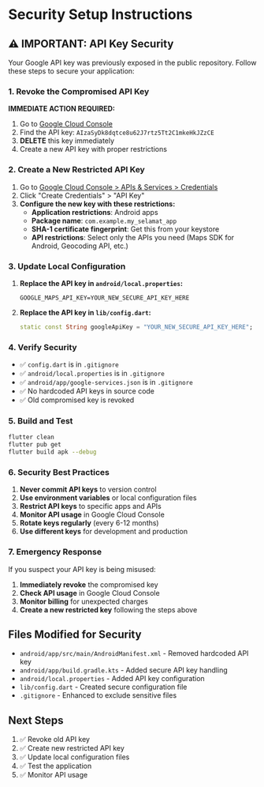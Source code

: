 # Security Setup Instructions

## ⚠️ IMPORTANT: API Key Security

Your Google API key was previously exposed in the public repository. Follow these steps to secure your application:

### 1. Revoke the Compromised API Key

**IMMEDIATE ACTION REQUIRED:**
1. Go to [Google Cloud Console](https://console.cloud.google.com/apis/credentials)
2. Find the API key: `AIzaSyDk8dqtce8u62J7rtz5Tt2C1mkeHkJZzCE`
3. **DELETE** this key immediately
4. Create a new API key with proper restrictions

### 2. Create a New Restricted API Key

1. Go to [Google Cloud Console > APIs & Services > Credentials](https://console.cloud.google.com/apis/credentials)
2. Click "Create Credentials" > "API Key"
3. **Configure the new key with these restrictions:**
   - **Application restrictions**: Android apps
   - **Package name**: `com.example.my_selamat_app`
   - **SHA-1 certificate fingerprint**: Get this from your keystore
   - **API restrictions**: Select only the APIs you need (Maps SDK for Android, Geocoding API, etc.)

### 3. Update Local Configuration

1. **Replace the API key in `android/local.properties`:**
   ```properties
   GOOGLE_MAPS_API_KEY=YOUR_NEW_SECURE_API_KEY_HERE
   ```

2. **Replace the API key in `lib/config.dart`:**
   ```dart
   static const String googleApiKey = "YOUR_NEW_SECURE_API_KEY_HERE";
   ```

### 4. Verify Security

- ✅ `config.dart` is in `.gitignore`
- ✅ `android/local.properties` is in `.gitignore`
- ✅ `android/app/google-services.json` is in `.gitignore`
- ✅ No hardcoded API keys in source code
- ✅ Old compromised key is revoked

### 5. Build and Test

```bash
flutter clean
flutter pub get
flutter build apk --debug
```

### 6. Security Best Practices

1. **Never commit API keys** to version control
2. **Use environment variables** or local configuration files
3. **Restrict API keys** to specific apps and APIs
4. **Monitor API usage** in Google Cloud Console
5. **Rotate keys regularly** (every 6-12 months)
6. **Use different keys** for development and production

### 7. Emergency Response

If you suspect your API key is being misused:
1. **Immediately revoke** the compromised key
2. **Check API usage** in Google Cloud Console
3. **Monitor billing** for unexpected charges
4. **Create a new restricted key** following the steps above

## Files Modified for Security

- `android/app/src/main/AndroidManifest.xml` - Removed hardcoded API key
- `android/app/build.gradle.kts` - Added secure API key handling
- `android/local.properties` - Added API key configuration
- `lib/config.dart` - Created secure configuration file
- `.gitignore` - Enhanced to exclude sensitive files

## Next Steps

1. ✅ Revoke old API key
2. ✅ Create new restricted API key  
3. ✅ Update local configuration files
4. ✅ Test the application
5. ✅ Monitor API usage

